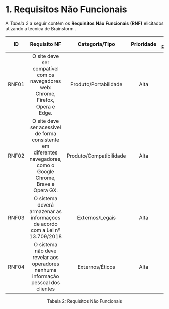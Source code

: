 # 1. Requisitos Não Funcionais

<p align="justify">A <i>Tabela 2</i> a seguir contém os <b>Requisitos Não Funcionais (RNF)</b> elicitados utizando a técnica de Brainstorm .</p>

| ID   |                                 Requisito NF                              | Categoria/Tipo | Prioridade | Requisitos Relacionados |
| :--: | :-----------------------------------------------------------------------: |:-------------: | :--------: | :-----------------: |
| RNF01 |  O site deve ser compatível com os navegadores web: Chrome, Firefox, Opera e Edge.               |   Produto/Portabilidade      |    Alta        |        -             |
| RNF02 | O site deve ser acessível de forma consistente em diferentes navegadores, como o Google Chrome, Brave e Opera GX. | Produto/Compatibilidade | Alta | - |
| RNF03 | O sistema deverá armazenar as informações de acordo com a Lei nº 13.709/2018|  Externos/Legais      |    Alta     |      -     |
| RNF04 | O sistema não deve revelar aos operadores nenhuma informação pessoal dos clientes | Externos/Éticos | Alta |      -     |

<div style="text-align: center">
<p>Tabela 2: Requisitos Não Funcionais</p>
</div>
